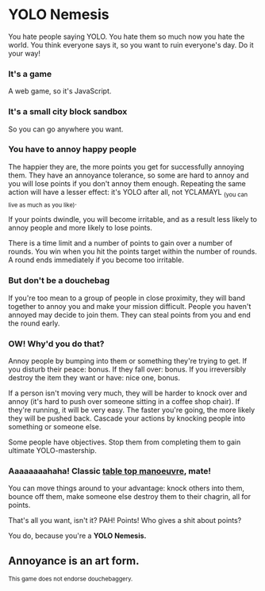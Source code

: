 # YOLO Nemesis

You hate people saying YOLO. You hate them so much now you hate the world. You think everyone says it, so you want to ruin everyone's day. Do it your way!

### It's a game

A web game, so it's JavaScript.

### It's a small city block sandbox

So you can go anywhere you want.

### You have to annoy happy people

The happier they are, the more points you get for successfully annoying them. They have an annoyance tolerance, so some are hard to annoy and you will lose points if you don't annoy them enough. Repeating the same action will have a lesser effect: it's YOLO after all, not YCLAMAYL <sub>(you can live as much as you like)</sub>.

If your points dwindle, you will become irritable, and as a result less likely to annoy people and more likely to lose points.

There is a time limit and a number of points to gain over a number of rounds. You win when you hit the points target within the number of rounds. A round ends immediately if you become too irritable.

### But don't be a douchebag

If you're too mean to a group of people in close proximity, they will band together to annoy you and make your mission difficult. People you haven't annoyed may decide to join them. They can steal points from you and end the round early.

### OW! Why'd you do that?

Annoy people by bumping into them or something they're trying to get. If you disturb their peace: bonus. If they fall over: bonus. If you irreversibly destroy the item they want or have: nice one, bonus.

If a person isn't moving very much, they will be harder to knock over and annoy (it's hard to push over someone sitting in a coffee shop chair). If they're running, it will be very easy. The faster you're going, the more likely they will be pushed back. Cascade your actions by knocking people into something or someone else.

Some people have objectives. Stop them from completing them to gain ultimate YOLO-mastership.

### Aaaaaaaahaha! Classic [table top manoeuvre](http://www.urbandictionary.com/define.php?term=table%20top&defid=1093639), mate!

You can move things around to your advantage: knock others into them, bounce off them, make someone else destroy them to their chagrin, all for points.

That's all you want, isn't it? PAH! Points! Who gives a shit about points?

You do, because you're a **YOLO Nemesis.**

## Annoyance is an art form.

<sub>This game does not endorse douchebaggery.</sub>
